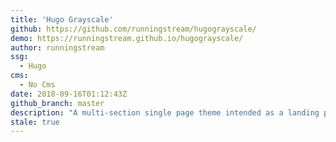 ```yaml
---
title: 'Hugo Grayscale'
github: https://github.com/runningstream/hugograyscale/
demo: https://runningstream.github.io/hugograyscale/
author: runningstream
ssg:
  - Hugo
cms:
  - No Cms
date: 2018-09-16T01:12:43Z
github_branch: master
description: "A multi-section single page theme intended as a landing page.  This is derived from the startbootstrap-grayscale theme."
stale: true
---
```

